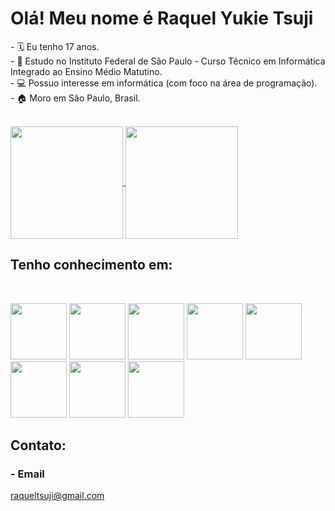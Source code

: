 <h1>Olá! Meu nome é Raquel Yukie Tsuji</h1>

<p>
- 🗓️ Eu tenho 17 anos. <br>
- 📖 Estudo no Instituto Federal de São Paulo - Curso Técnico em Informática Integrado ao Ensino Médio Matutino. <br>
- 💻 Possuo interesse em informática (com foco na área de programação). <br>
- 🏠 Moro em São Paulo, Brasil.
</p>
  
<br>
<a href="https://github.com/RaquelYTsuji/github-readme-stats">
  <img align="center" src="https://github-readme-stats.vercel.app/api?username=RaquelYTsuji&show_icons=true&theme=blueberry" height=180/>
</a>
<a href="https://github.com/RaquelYTsuji/github-readme-stats">
  <img align="center" src="https://github-readme-stats.vercel.app/api/top-langs/?username=anuraghazra&layout=compact&theme=blueberry" height=180/>
</a>

<br>
<h2>Tenho conhecimento em:</h2>
<br>
<p>
  <img src="https://cdn.jsdelivr.net/gh/devicons/devicon/icons/java/java-plain-wordmark.svg" width="90">
  <img src="https://cdn.jsdelivr.net/gh/devicons/devicon/icons/cplusplus/cplusplus-line.svg" width="90"> 
  <img src="https://cdn.jsdelivr.net/gh/devicons/devicon/icons/csharp/csharp-line.svg" width="90"> 
  <img src="https://cdn.jsdelivr.net/gh/devicons/devicon/icons/mysql/mysql-plain-wordmark.svg" width="90">
  <img src="https://cdn.jsdelivr.net/gh/devicons/devicon/icons/postgresql/postgresql-plain-wordmark.svg" width="90">
  <img src="https://cdn.jsdelivr.net/gh/devicons/devicon/icons/html5/html5-plain-wordmark.svg" width="90">
  <img src="https://cdn.jsdelivr.net/gh/devicons/devicon/icons/css3/css3-plain-wordmark.svg" width="90">
  <img src="https://cdn.jsdelivr.net/gh/devicons/devicon/icons/typescript/typescript-plain.svg" width="90"> 
</p>

<h2>Contato:</h2>
<h3>- Email</h3>
<a href="https://mail.google.com/mail/u/0/#inbox?compose=CllgCHrfSsWWksBjpzWDPSxNbJtwnWzkTfSbCHTkqhdMKmJfdnbmMSDzPmfMnQKXrKhFdmskLbq" target="blank"> raqueltsuji@gmail.com</a>
